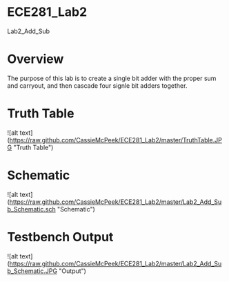 ECE281_Lab2
===========

Lab2_Add_Sub

# Overview
The purpose of this lab is to create a single bit adder with the proper sum and carryout, and then cascade four signle bit adders together.

# Truth Table
![alt text] (https://raw.github.com/CassieMcPeek/ECE281_Lab2/master/TruthTable.JPG "Truth Table")

# Schematic
![alt text] (https://raw.github.com/CassieMcPeek/ECE281_Lab2/master/Lab2_Add_Sub_Schematic.sch "Schematic")

# Testbench Output
![alt text] (https://raw.github.com/CassieMcPeek/ECE281_Lab2/master/Lab2_Add_Sub_Schematic.JPG "Output")
